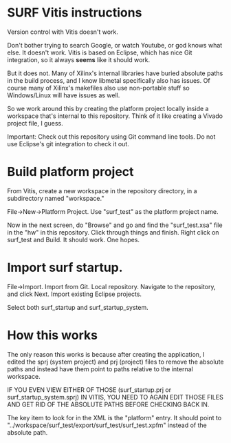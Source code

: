 # SURF Vitis instructions

Version control with Vitis doesn't work.

Don't bother trying to search Google, or watch Youtube, or god knows
what else. It doesn't work. Vitis is based on Eclipse, which has nice
Git integration, so it always **seems** like it should work.

But it does not. Many of Xilinx's internal libraries have buried
absolute paths in the build process, and I know libmetal specifically
also has issues. Of course many of Xilinx's makefiles also use
non-portable stuff so Windows/Linux will have issues as well.

So we work around this by creating the platform project locally inside
a workspace that's internal to this repository. Think of it like
creating a Vivado project file, I guess.

Important: Check out this repository using Git command line tools.
Do not use Eclipse's git integration to check it out.

# Build platform project

From Vitis, create a new workspace in the repository directory, in
a subdirectory named "workspace."

File->New->Platform Project. Use "surf_test" as the platform project name.

Now in the next screen, do "Browse" and go and find the "surf_test.xsa" file
in the "hw" in this repository. Click through things and finish. Right click
on surf_test and Build. It should work. One hopes.

# Import surf startup.

File->Import. Import from Git. Local repository. Navigate to the repository,
and click Next. Import existing Eclipse projects.

Select both surf_startup and surf_startup_system.

# How this works

The only reason this works is because after creating the application,
I edited the sprj (system project) and prj (project) files to remove
the absolute paths and instead have them point to paths relative
to the internal workspace.

IF YOU EVEN VIEW EITHER OF THOSE (surf_startup.prj or surf_startup_system.sprj)
IN VITIS, YOU NEED TO AGAIN EDIT THOSE FILES AND GET RID OF THE ABSOLUTE
PATHS BEFORE CHECKING BACK IN.

The key item to look for in the XML is the "platform" entry. It should
point to "../workspace/surf_test/export/surf_test/surf_test.xpfm" instead
of the absolute path.
